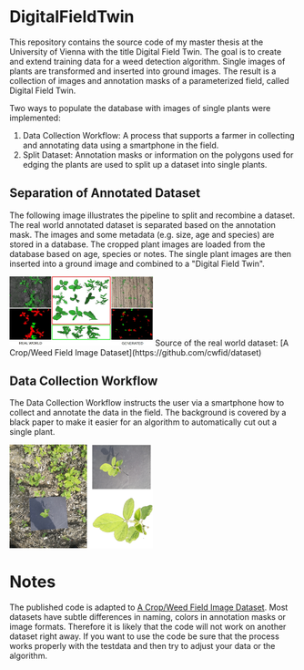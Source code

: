 # DigitalFieldTwin
This repository contains the source code of my master thesis at the University of Vienna with the title Digital Field Twin. The goal is to create and extend training data for a weed detection algorithm. 
Single images of plants are transformed and inserted into ground images. The result is a collection of images and annotation masks of a parameterized field, called Digital Field Twin. 

Two ways to populate the database with images of single plants were implemented: 
1. Data Collection Workflow: A process that supports a farmer in collecting and annotating data using a smartphone in the field.  
2. Split Dataset: Annotation masks or information on the polygons used for edging the plants are used to split up a dataset into single plants.

## Separation of Annotated Dataset
The following image illustrates the pipeline to split and recombine a dataset. The real world annotated dataset is separated based on the annotation mask. The images and some metadata (e.g. size, age and species) are stored in a database. The cropped plant images are loaded from the database based on age, species or notes. The single plant images are then inserted into a ground image and combined to a "Digital Field Twin".

<img src="images/field_twin_separation_generation.jpg" alt="separation" width="50%"/>
Source of the real world dataset: [A Crop/Weed Field Image Dataset](https://github.com/cwfid/dataset)

## Data Collection Workflow
The Data Collection Workflow instructs the user via a smartphone how to collect and annotate the data in the field. The background is covered by a black paper to make it easier for an algorithm to automatically cut out a single plant.

<img src="images/background_removal_soy.jpg" alt="background removal" width="50%"/>

# Notes
The published code is adapted to [A Crop/Weed Field Image Dataset](https://github.com/cwfid/dataset). Most datasets have subtle differences in naming, colors in annotation masks or image formats. Therefore it is likely that the code will not work on another dataset right away. If you want to use the code be sure that the process works properly with the testdata and then try to adjust your data or the algorithm.
